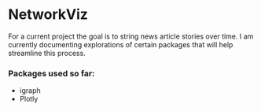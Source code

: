# NetworkViz
For a current project the goal is to string news article stories over time. I am currently documenting explorations of certain packages that will help streamline this process.

### Packages used so far:
  * igraph
  * Plotly
